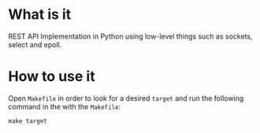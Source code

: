 # What is it

REST API Implementation in Python using low-level things such as sockets, select and epoll.

# How to use it

Open `Makefile` in order to look for a desired `target` and run the following command in the with the `Makefile`:

`make target`
